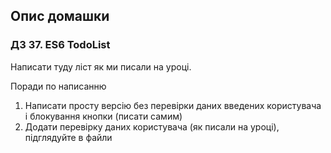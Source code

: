## Опис домашки

### ДЗ 37. ES6 TodoList 

Написати туду ліст як ми писали на уроці.

Поради по написанню

1. Написати просту версію без перевірки даних введених користувача і блокування кнопки (писати самим)
2. Додати перевірку даних користувача (як писали на уроці), підглядуйте в файли 
